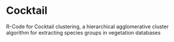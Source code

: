 # Cocktail
R-Code for Cocktail clustering, a hierarchical agglomerative cluster algorithm for extracting species groups in vegetation databases
